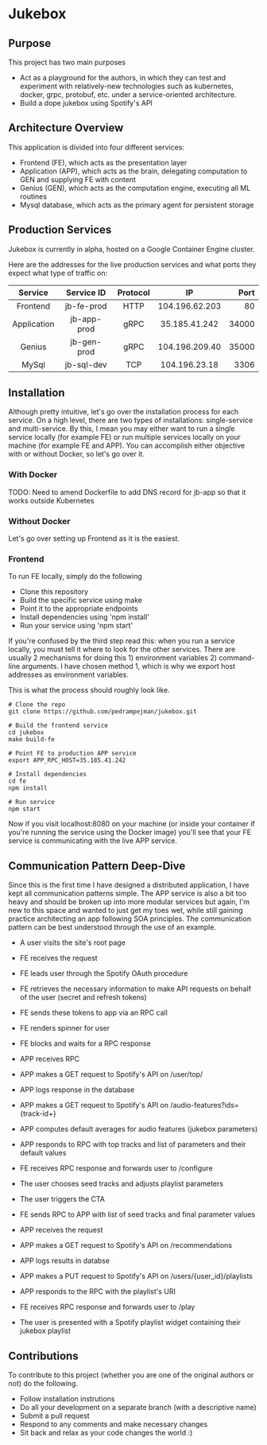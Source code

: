 # Jukebox

## Purpose

This project has two main purposes

- Act as a playground for the authors, in which they can test and experiment with relatively-new technologies such as kubernetes, docker, grpc, protobuf, etc. under a service-oriented architecture. 
- Build a dope jukebox using Spotify's API

## Architecture Overview
This application is divided into four different services:

- Frontend (FE), which acts as the presentation layer
- Application (APP), which acts as the brain, delegating computation to GEN and supplying FE with content
- Genius (GEN), which acts as the computation engine, executing all ML routines
- Mysql database, which acts as the primary agent for persistent storage

## Production Services
Jukebox is currently in alpha, hosted on a Google Container Engine cluster. 

Here are the addresses for the live production services and what ports they expect what type of traffic on:


| Service        | Service ID           | Protocol | IP              | Port  |
|:--------------:|:--------------------:|:--------:|:---------------:|------:|
| Frontend       | jb-fe-prod           | HTTP     | 104.196.62.203  | 80    |
| Application    | jb-app-prod          | gRPC     | 35.185.41.242   | 34000 |
| Genius         | jb-gen-prod          | gRPC     | 104.196.209.40  | 35000 |
| MySql          | jb-sql-dev           | TCP      | 104.196.23.18   | 3306  |

## Installation

Although pretty intuitive, let's go over the installation process for each service. On a high level, there are two types of installations: single-service and multi-service. By this, I mean you may either want to run a single service locally (for example FE) or run multiple services locally on your machine (for example FE and APP). You can accomplish either objective with or without Docker, so let's go over it.

### With Docker
TODO: Need to amend Dockerfile to add DNS record for jb-app so that it works outside Kubernetes

### Without Docker
Let's go over setting up Frontend as it is the easiest.

### Frontend

To run FE locally, simply do the following

- Clone this repository
- Build the specific service using make
- Point it to the appropriate endpoints
- Install dependencies using 'npm install'
- Run your service using 'npm start'

If you're confused by the third step read this: when you run a service locally, you must tell it where to look for the other services. There are usually 2 mechanisms for doing this 1) environment variables 2) command-line arguments. I have chosen method 1, which is why we export host addresses as environment variables.

This is what the process should roughly look like.

```{r, engine='bash', count_lines}
# Clone the repo
git clone https://github.com/pedrampejman/jukebox.git

# Build the frontend service
cd jukebox
make build-fe

# Point FE to production APP service
export APP_RPC_HOST=35.185.41.242

# Install dependencies
cd fe
npm install

# Run service 
npm start
``` 

Now if you visit localhost:8080 on your machine (or inside your container if you're running the service using the Docker image) you'll see that your FE service is communicating with the live APP service. 

## Communication Pattern Deep-Dive
Since this is the first time I have designed a distributed application, I have kept all communication patterns simple. The APP service is also a bit too heavy and should be broken up into more modular services but again, I'm new to this space and wanted to just get my toes wet, while still gaining practice architecting an app following SOA principles. The communication pattern can be best understood through the use of an example. 

- A user visits the site's root page 
- FE receives the request
- FE leads user through the Spotify OAuth procedure 
- FE retrieves the necessary information to make API requests on behalf of the user (secret and refresh tokens) 
- FE sends these tokens to app via an RPC call
- FE renders spinner for user
- FE blocks and waits for a RPC response

- APP receives RPC
- APP makes a GET request to Spotify's API on /user/top/ 
- APP logs response in the database 
- APP makes a GET request to Spotify's API on /audio-features?ids={track-id+}
- APP computes default averages for audio features (jukebox parameters)
- APP responds to RPC with top tracks and list of parameters and their default values  

- FE receives RPC response and forwards user to /configure
- The user chooses seed tracks and adjusts playlist parameters
- The user triggers the CTA 
- FE sends RPC to APP with list of seed tracks and final parameter values

- APP receives the request
- APP makes a GET request to Spotify's API on /recommendations
- APP logs results in databse
- APP makes a PUT request to Spotify's API on /users/{user_id}/playlists
- APP responds to the RPC with the playlist's URI

- FE receives RPC response and forwards user to /play 
- The user is presented with a Spotify playlist widget containing their jukebox playlist

## Contributions
To contribute to this project (whether you are one of the original authors or not) do the following.
- Follow installation instrutions
- Do all your development on a separate branch (with a descriptive name)
- Submit a pull request
- Respond to any comments and make necessary changes
- Sit back and relax as your code changes the world :)
